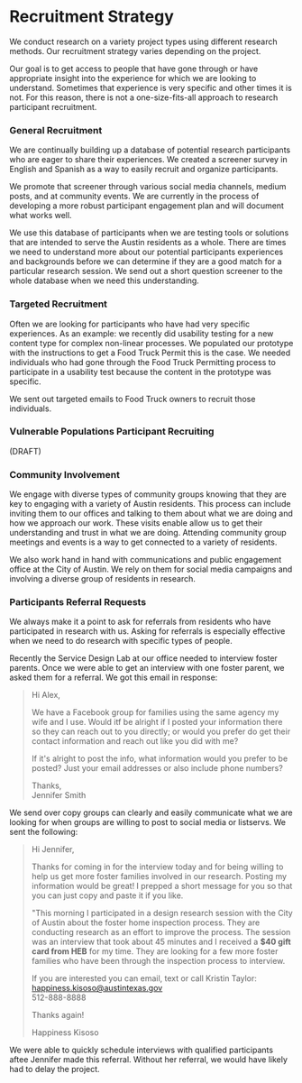 # Recruitment Strategy

We conduct research on a variety project types using different research methods. Our recruitment strategy varies depending on the project.

Our goal is to get access to people that have gone through or have appropriate insight into the experience for which we are looking to understand. Sometimes that experience is very specific and other times it is not. For this reason, there is not a one-size-fits-all approach to research participant recruitment.

### General Recruitment

We are continually building up a database of potential research participants who are eager to share their experiences. We created a screener survey in English and Spanish  as a way to easily recruit and organize participants.

We promote that screener through various social media channels, medium posts, and at community events. We are currently in the process of developing a more robust participant engagement plan and will document what works well.

We use this database of participants when we are testing tools or solutions that are intended to serve the Austin residents as a whole. There are times we need to understand more about our potential participants experiences and backgrounds before we can determine if they are a good match for a particular research session. We send out a short question screener to the whole database when we need this understanding.

### Targeted Recruitment

Often we are looking for participants who have had very specific experiences. As an example: we recently did usability testing for a new content type for complex non-linear processes. We populated our prototype with the instructions to get a Food Truck Permit this is the case. We needed individuals who had gone through the Food Truck Permitting process to participate in a usability test because the content in the prototype was specific.

We sent out targeted emails to Food Truck owners to recruit those individuals.

### Vulnerable Populations Participant Recruiting

(DRAFT)

### Community Involvement

We engage with diverse types of community groups knowing that they are key to engaging with a variety of Austin residents. This process can include inviting them to our offices and talking to them about what we are doing and how we approach our work. These visits enable allow us to get their understanding and trust in what we are doing. Attending community group meetings and events is a way to get connected to a variety of residents.

We also work hand in hand with communications and public engagement office at the City of Austin. We rely on them for social media campaigns and involving a diverse group of residents in research.

### **Participants Referral Requests**

We always make it a point to ask for referrals from residents who have participated in research with us. Asking for referrals is especially effective when we need to do research with specific types of people.

Recently the Service Design Lab at our office needed to interview foster parents. Once we were able to get an interview with one foster parent, we asked them for a referral. We got this email in response:

> Hi Alex,
>
> We have a Facebook group for families using the same agency my wife and I use. Would itf be alright if I posted your information there so they can reach out to you directly; or would you prefer do get their contact information and reach out like you did with me?
>
> If it's alright to post the info, what information would you prefer to be posted? Just your email addresses or also include phone numbers?
>
> Thanks,\
> Jennifer Smith

We send over copy groups can clearly and easily communicate what we are looking for when groups are willing to post to social media or listservs. We sent the following:

> Hi Jennifer,
>
> Thanks for coming in for the interview today and for being willing to help us get more foster families involved in our research. Posting my information would be great! I prepped a short message for you so that you can just copy and paste it if you like.
>
> "This morning I participated in a design research session with the City of Austin about the foster home inspection process. They are conducting research as an effort to improve the process. The session was an interview that took about 45 minutes and I received a **$40 gift card from HEB** for my time. They are looking for a few more foster families who have been through the inspection process to interview.
>
> If you are interested you can email, text or call Kristin Taylor: happiness.kisoso@austintexas.gov\
> 512-888-8888
>
> Thanks again!
>
> Happiness Kisoso

We were able to quickly schedule interviews with qualified participants aftee Jennifer made this referral. Without her referral, we would have likely had to delay the project.
